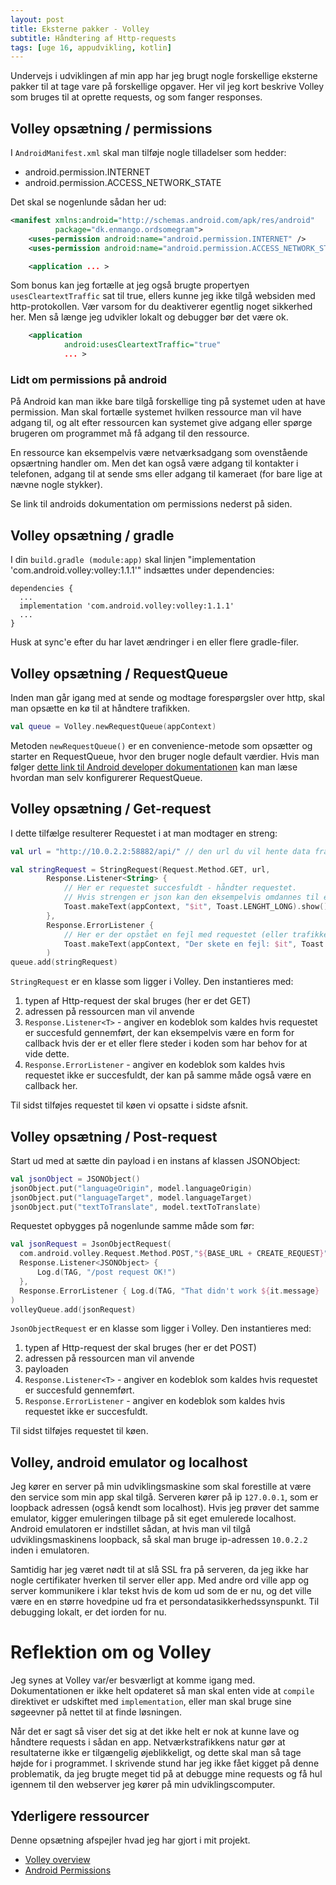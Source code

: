 ```yaml
---
layout: post
title: Eksterne pakker - Volley
subtitle: Håndtering af Http-requests
tags: [uge 16, appudvikling, kotlin]
---
```


Undervejs i udviklingen af min app har jeg brugt nogle forskellige eksterne pakker til at tage vare på forskellige opgaver. 
Her vil jeg kort beskrive Volley som bruges til at oprette requests, og som fanger responses.

## Volley opsætning / permissions

I `AndroidManifest.xml` skal man tilføje nogle tilladelser som hedder:
- android.permission.INTERNET
- android.permission.ACCESS_NETWORK_STATE

Det skal se nogenlunde sådan her ud:

```XML
<manifest xmlns:android="http://schemas.android.com/apk/res/android"
          package="dk.enmango.ordsomegram">
    <uses-permission android:name="android.permission.INTERNET" />
    <uses-permission android:name="android.permission.ACCESS_NETWORK_STATE" />

    <application ... >
```

Som bonus kan jeg fortælle at jeg også brugte propertyen `usesCleartextTraffic` sat til true, ellers kunne jeg ikke tilgå websiden med http-protokollen. 
Vær varsom for du deaktiverer egentlig noget sikkerhed her. Men så længe jeg udvikler lokalt og debugger bør det være ok.


```XML
    <application
            android:usesCleartextTraffic="true"
            ... >     
```

### Lidt om permissions på android
På Android kan man ikke bare tilgå forskellige ting på systemet uden at have permission. Man skal fortælle systemet hvilken ressource man vil have adgang til, og alt efter ressourcen kan systemet give adgang eller spørge brugeren om programmet må få adgang til den ressource. 

En ressource kan eksempelvis være netværksadgang som ovenstående opsærtning handler om. Men det kan også være adgang til kontakter i telefonen, adgang til at sende sms eller adgang til kameraet (for bare lige at nævne nogle stykker).

Se link til androids dokumentation om permissions nederst på siden.

## Volley opsætning / gradle
I din `build.gradle (module:app)` skal linjen "implementation 'com.android.volley:volley:1.1.1'" indsættes under dependencies:

```
dependencies {
  ...
  implementation 'com.android.volley:volley:1.1.1'
  ...
}
```

Husk at sync'e efter du har lavet ændringer i en eller flere gradle-filer.

## Volley opsætning / RequestQueue
Inden man går igang med at sende og modtage forespørgsler over http, skal man opsætte en kø til at håndtere trafikken.

```kotlin
val queue = Volley.newRequestQueue(appContext)
```

Metoden `newRequestQueue()` er en convenience-metode som opsætter og starter en RequestQueue, hvor den bruger nogle default værdier. Hvis man følger [dette link til Android developer dokumentationen](https://developer.android.com/training/volley/requestqueue.html) kan man læse hvordan man selv konfigurerer RequestQueue.

## Volley opsætning / Get-request
I dette tilfælge resulterer Requestet i at man modtager en streng:

```kotlin
val url = "http://10.0.2.2:58882/api/" // den url du vil hente data fra

val stringRequest = StringRequest(Request.Method.GET, url,
        Response.Listener<String> { 
            // Her er requestet succesfuldt - håndter requestet.
            // Hvis strengen er json kan den eksempelvis omdannes til en instans af en data class
            Toast.makeText(appContext, "$it", Toast.LENGHT_LONG).show()
        },
        Response.ErrorListener { 
            // Her er der opstået en fejl med requestet (eller trafikken på netværket) - håndter dette.
            Toast.makeText(appContext, "Der skete en fejl: $it", Toast.LENGHT_LONG).show()}
        )
queue.add(stringRequest)
```

`StringRequest` er en klasse som ligger i Volley. Den instantieres med: 
1. typen af  Http-request der skal bruges (her er det GET)
2. adressen på ressourcen man vil anvende
3. `Response.Listener<T>` - angiver en kodeblok som kaldes hvis requestet er succesfuld gennemført, der kan eksempelvis være en form for callback hvis der er et eller flere steder i koden som har behov for at vide dette.
4. `Response.ErrorListener` - angiver en kodeblok som kaldes hvis requestet ikke er succesfuldt, der kan på samme måde også være en callback her. 

Til sidst tilføjes requestet til køen vi opsatte i sidste afsnit.

## Volley opsætning / Post-request
Start ud med at sætte din payload i en instans af klassen JSONObject:
```kotlin
val jsonObject = JSONObject()
jsonObject.put("languageOrigin", model.languageOrigin)
jsonObject.put("languageTarget", model.languageTarget)
jsonObject.put("textToTranslate", model.textToTranslate)
``` 

Requestet opbygges på nogenlunde samme måde som før:

```kotlin
val jsonRequest = JsonObjectRequest(
  com.android.volley.Request.Method.POST,"${BASE_URL + CREATE_REQUEST}", jsonObject,
  Response.Listener<JSONObject> {
      Log.d(TAG, "/post request OK!")
  },
  Response.ErrorListener { Log.d(TAG, "That didn't work ${it.message} ||  $jsonObject") }
)
volleyQueue.add(jsonRequest)
```

`JsonObjectRequest` er en klasse som ligger i Volley. Den instantieres med: 
1. typen af  Http-request der skal bruges (her er det POST)
2. adressen på ressourcen man vil anvende
3. payloaden
4. `Response.Listener<T>` - angiver en kodeblok som kaldes hvis requestet er succesfuld gennemført.
5. `Response.ErrorListener` - angiver en kodeblok som kaldes hvis requestet ikke er succesfuldt.

Til sidst tilføjes requestet til køen.

## Volley, android emulator og localhost
Jeg kører en server på min udviklingsmaskine som skal forestille at være den service som min app skal tilgå. Serveren kører på ip `127.0.0.1`, som er loopback adressen (også kendt som localhost). Hvis jeg prøver det samme emulator, kigger emuleringen tilbage på sit eget emulerede localhost. Android emulatoren er indstillet sådan, at hvis man vil tilgå udviklingsmaskinens loopback, så skal man bruge ip-adressen `10.0.2.2` inden i emulatoren.

Samtidig har jeg været nødt til at slå SSL fra på serveren, da jeg ikke har nogle certifikater hverken til server eller app. Med andre ord ville app og server kommunikere i klar tekst hvis de kom ud som de er nu, og det ville være en en større hovedpine ud fra et persondatasikkerhedssynspunkt. Til debugging lokalt, er det iorden for nu.

# Reflektion om og Volley
Jeg synes at Volley var/er besværligt at komme igang med. Dokumentationen er ikke helt opdateret så man skal enten vide at `compile` direktivet er udskiftet med `implementation`, eller man skal bruge sine søgeevner på nettet til at finde løsningen.

Når det er sagt så viser det sig at det ikke helt er nok at kunne lave og håndtere requests i sådan en app. Netværkstrafikkens natur gør at resultaterne ikke er tilgængelig øjeblikkeligt, og dette skal man så tage højde for i programmet. I skrivende stund har jeg ikke fået kigget på denne problematik, da jeg brugte meget tid på at debugge mine requests og få hul igennem til den webserver jeg kører på min udviklingscomputer.

## Yderligere ressourcer
Denne opsætning afspejler hvad jeg har gjort i mit projekt.

- [Volley overview](https://developer.android.com/training/volley)
- [Android Permissions](https://developer.android.com/guide/topics/permissions/overview)
